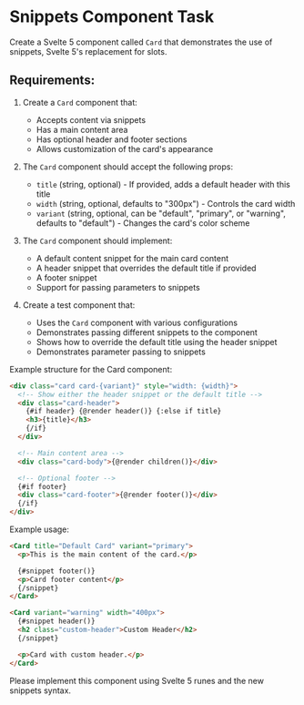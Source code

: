 # Snippets Component Task

Create a Svelte 5 component called `Card` that demonstrates the use of snippets, Svelte 5's replacement for slots.

## Requirements:

1. Create a `Card` component that:

   - Accepts content via snippets
   - Has a main content area
   - Has optional header and footer sections
   - Allows customization of the card's appearance

2. The `Card` component should accept the following props:

   - `title` (string, optional) - If provided, adds a default header with this title
   - `width` (string, optional, defaults to "300px") - Controls the card width
   - `variant` (string, optional, can be "default", "primary", or "warning", defaults to "default") - Changes the card's color scheme

3. The `Card` component should implement:

   - A default content snippet for the main card content
   - A header snippet that overrides the default title if provided
   - A footer snippet
   - Support for passing parameters to snippets

4. Create a test component that:
   - Uses the `Card` component with various configurations
   - Demonstrates passing different snippets to the component
   - Shows how to override the default title using the header snippet
   - Demonstrates parameter passing to snippets

Example structure for the Card component:

```html
<div class="card card-{variant}" style="width: {width}">
  <!-- Show either the header snippet or the default title -->
  <div class="card-header">
    {#if header} {@render header()} {:else if title}
    <h3>{title}</h3>
    {/if}
  </div>

  <!-- Main content area -->
  <div class="card-body">{@render children()}</div>

  <!-- Optional footer -->
  {#if footer}
  <div class="card-footer">{@render footer()}</div>
  {/if}
</div>
```

Example usage:

```html
<Card title="Default Card" variant="primary">
  <p>This is the main content of the card.</p>

  {#snippet footer()}
  <p>Card footer content</p>
  {/snippet}
</Card>

<Card variant="warning" width="400px">
  {#snippet header()}
  <h2 class="custom-header">Custom Header</h2>
  {/snippet}

  <p>Card with custom header.</p>
</Card>
```

Please implement this component using Svelte 5 runes and the new snippets syntax.
